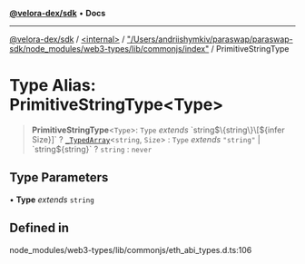 [**@velora-dex/sdk**](../../../../README.md) • **Docs**

***

[@velora-dex/sdk](../../../../globals.md) / [\<internal\>](../../../README.md) / ["/Users/andriishymkiv/paraswap/paraswap-sdk/node\_modules/web3-types/lib/commonjs/index"](../README.md) / PrimitiveStringType

# Type Alias: PrimitiveStringType\<Type\>

> **PrimitiveStringType**\<`Type`\>: `Type` *extends* \`string$\{string\}\[$\{infer Size\}\]\` ? [`_TypedArray`](../../../type-aliases/TypedArray.md)\<`string`, `Size`\> : `Type` *extends* `"string"` \| \`string$\{string\}\` ? `string` : `never`

## Type Parameters

• **Type** *extends* `string`

## Defined in

node\_modules/web3-types/lib/commonjs/eth\_abi\_types.d.ts:106
